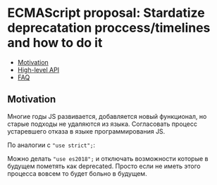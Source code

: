 # ECMAScript proposal: Stardatize deprecatation proccess/timelines and how to do it

- [Motivation](#motivation)
- [High-level API](#high-level-api)
- [FAQ](#faq)

## Motivation

Многие годы JS развивается, добавляется новый функционал, но старые подходы не удаляются из языка. 
Согласовать процесс устаревшего отказа в языке программирования JS.

По аналогии с `"use strict";`:

Можно делать `"use es2018";` и отключать возможности которые в будущем пометять как deprecated.
Просто если не иметь этого процесса вовсем то будет больно в будущем.
